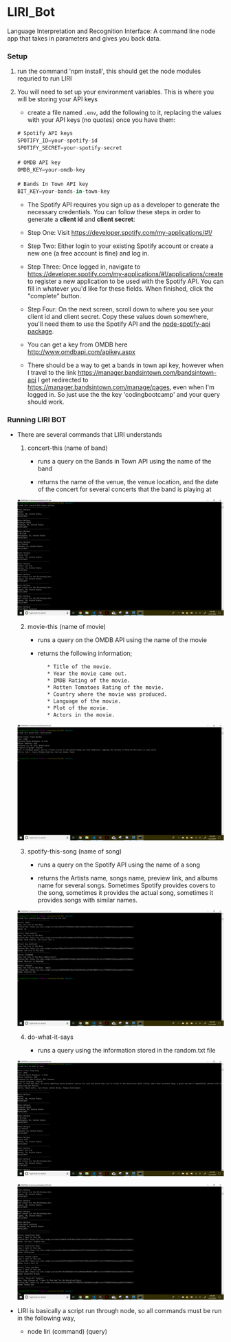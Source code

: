 # LIRI_Bot
Language Interpretation and Recognition Interface: A command line node app that takes in parameters and gives you back data.

### Setup
1. run the command 'npm install', this should get the node modules requried to run LIRI

2. You will need to set up your environment variables. This is where you will be storing your API keys

    * create a file named `.env`, add the following to it, replacing the values with your API keys (no quotes) once you have them:

    ```js
    # Spotify API keys
    SPOTIFY_ID=your-spotify-id
    SPOTIFY_SECRET=your-spotify-secret

    # OMDB API key
    OMDB_KEY=your-omdb-key

    # Bands In Town API key
    BIT_KEY=your-bands-in-town-key

    ```

    * The Spotify API requires you sign up as a developer to generate the necessary credentials. You can follow these steps in order to generate a **client id** and **client secret**:

   * Step One: Visit <https://developer.spotify.com/my-applications/#!/>

   * Step Two: Either login to your existing Spotify account or create a new one (a free account is fine) and log in.

   * Step Three: Once logged in, navigate to <https://developer.spotify.com/my-applications/#!/applications/create> to register a new application to be used with the Spotify API. You can fill in whatever you'd like for these fields. When finished, click the "complete" button.

   * Step Four: On the next screen, scroll down to where you see your client id and client secret. Copy these values down somewhere, you'll need them to use the Spotify API and the [node-spotify-api package](https://www.npmjs.com/package/node-spotify-api).

   * You can get a key from OMDB here <http://www.omdbapi.com/apikey.aspx>

   * There should be a way to get a bands in town api key, however when I travel to the link <https://manager.bandsintown.com/bandsintown-api> I get redirected to <https://manager.bandsintown.com/manage/pages>, even when I'm logged in. So just use the the key 'codingbootcamp' and your query should work.

### Running LIRI BOT

* There are several commands that LIRI understands

    1. concert-this (name of band)

        * runs a query on the Bands in Town API using the name of the band

        * returns the name of the venue, the venue location, and the date of the concert for several concerts that the band is playing at

    ![alt text][concert]

    2. movie-this (name of movie)

        * runs a query on the OMDB API using the name of the movie

        * returns the following information;

             ```
                * Title of the movie.
                * Year the movie came out.
                * IMDB Rating of the movie.
                * Rotten Tomatoes Rating of the movie.
                * Country where the movie was produced.
                * Language of the movie.
                * Plot of the movie.
                * Actors in the movie.
            ```
    ![alt text][movie]

    3. spotify-this-song (name of song)

        * runs a query on the Spotify API using the name of a song

        * returns the Artists name, songs name, preview link, and albums name for several songs. Sometimes Spotify provides covers to the song, sometimes it provides the actual song, sometimes it provides songs with similar names.

    ![alt text][spotify]

    4. do-what-it-says

        * runs a query using the information stored in the random.txt file

    ![alt text][do-it-01]

    ![alt text][do-it-02]

* LIRI is basically a script run through node, so all commands must be run in the following way,

    * node liri (command) (query)

[concert]: ./images/concert-this-screenshot.png "concert-this command screenshot"
[movie]: ./images/movie-this-screenshot.png "movie-this command"
[spotify]: ./images/spotify-this-song-screenshot.png "spotify-this-song command"
[do-it-01]: ./images/do-what-it-says-01-screenshot.png "do-what-it-says command initial"
[do-it-02]: ./images/do-what-it-says-02-screenshot.png "do-what-it-says command continued"